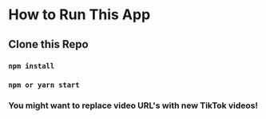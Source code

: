 # How to Run This App


## Clone this Repo

### `npm install`

### `npm or yarn start`

### You might want to replace video URL's with new TikTok videos!
